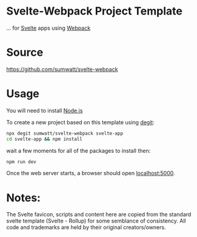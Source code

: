 # Svelte-Webpack Project Template

... for [Svelte](https://svelte.dev) apps using [Webpack](https://webpack.js.org/)

# Source
https://github.com/sumwatt/svelte-webpack

# Usage

You will need to install [Node.js](https://nodejs.org)

To create a new project based on this template using [degit](https://github.com/Rich-Harris/degit):

```bash
npx degit sumwatt/svelte-webpack svelte-app
cd svelte-app && npm install
```
wait a few moments for all of the packages to install then:

```bash
npm run dev
```

Once the  web server starts, a browser should open [localhost:5000](http://localhost:5000). 

# Notes:

The Svelte favicon, scripts and content here are copied from the standard svelte template (Svelte - Rollup) for some semblance of consistency. All code and trademarks are held by their original creators/owners.